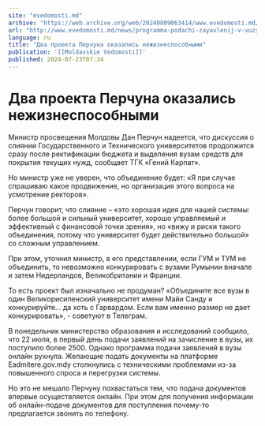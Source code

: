 ```yaml
---
site: "evedomosti.md"
archive: "https://web.archive.org/web/20240809063414/www.evedomosti.md/news/programma-podachi-zayavlenij-v-vuzy-onlajn-ruhnula-v-pervyj"
url: "http://www.evedomosti.md/news/programma-podachi-zayavlenij-v-vuzy-onlajn-ruhnula-v-pervyj"
language: ru
title: "Два проекта Перчуна оказались нежизнеспособными"
publication: '[[Moldavskie Vedomosti]]'
published: 2024-07-23T07:34
---
```


# Два проекта Перчуна оказались нежизнеспособными

Министр просвещения Молдовы Дан Перчун надеется, что дискуссия о слиянии Государственного и Технического университетов продолжится сразу после ректификации бюджета и выделения вузам средств для покрытия текущих нужд, сообщает ТГК «Гений Карпат».

Но министр уже не уверен, что объединение будет: «Я при случае спрашиваю какое продвижение, но организация этого вопроса на усмотрение ректоров».

Перчун говорит, что слияние – «это хорошая идея для нашей системы: более большой и сильный университет, хорошо управляемый и эффективный с финансовой точки зрения», но «вижу и риски такого объединения, потому что университет будет действительно большой» со сложным управлением.

При этом, уточнил министр, в его представлении, если ГУМ и ТУМ не объединить, то невозможно конкурировать с вузами Румынии вначале и затем Нидерландов, Великобритании и Франции.

То есть проект был изначально не продуман? «Объедините все вузы в один Великорисипенский университет имени Майи Санду и конкурируйте... да хоть с Гарвардом. Если вам именно размер не дает конкурировать», - советуют в Телеграм.

В понедельник министерство образования и исследований сообщило, что 22 июля, в первый день подачи заявлений на зачисление в вузы, их поступило более 2500. Однако программа подачи заявлений в вузы онлайн рухнула. Желающие подать документы на платформе Еadmitere.gov.mdу столкнулись с техническими проблемами из-за повышенного спроса и перегрузки системы.

Но это не мешало Перчуну похвастаться тем, что подача документов впервые осуществляется онлайн. При этом для получения информации об онлайн-подаче документов для поступления почему-то предлагается звонить по телефону.